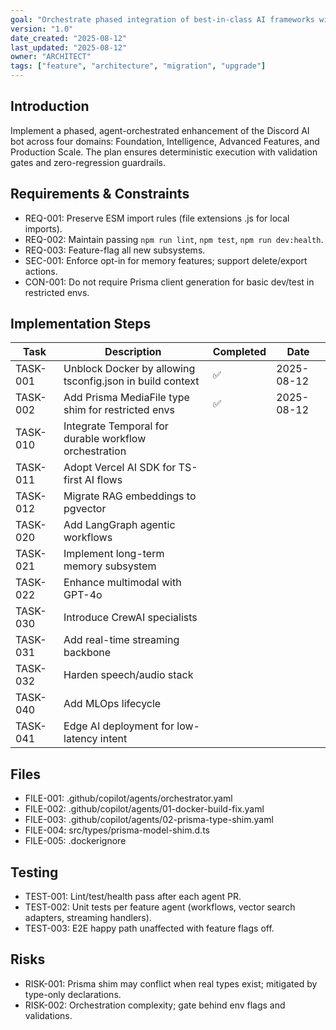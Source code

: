 ```yaml
---
goal: "Orchestrate phased integration of best-in-class AI frameworks with agent-based execution"
version: "1.0"
date_created: "2025-08-12"
last_updated: "2025-08-12"
owner: "ARCHITECT"
tags: ["feature", "architecture", "migration", "upgrade"]
---
```


## Introduction
Implement a phased, agent-orchestrated enhancement of the Discord AI bot across four domains: Foundation, Intelligence, Advanced Features, and Production Scale. The plan ensures deterministic execution with validation gates and zero-regression guardrails.

## Requirements & Constraints
- REQ-001: Preserve ESM import rules (file extensions .js for local imports).
- REQ-002: Maintain passing `npm run lint`, `npm test`, `npm run dev:health`.
- REQ-003: Feature-flag all new subsystems.
- SEC-001: Enforce opt-in for memory features; support delete/export actions.
- CON-001: Do not require Prisma client generation for basic dev/test in restricted envs.

## Implementation Steps
| Task | Description | Completed | Date |
|------|-------------|-----------|------|
| TASK-001 | Unblock Docker by allowing tsconfig.json in build context | ✅ | 2025-08-12 |
| TASK-002 | Add Prisma MediaFile type shim for restricted envs | ✅ | 2025-08-12 |
| TASK-010 | Integrate Temporal for durable workflow orchestration |  |  |
| TASK-011 | Adopt Vercel AI SDK for TS-first AI flows |  |  |
| TASK-012 | Migrate RAG embeddings to pgvector |  |  |
| TASK-020 | Add LangGraph agentic workflows |  |  |
| TASK-021 | Implement long-term memory subsystem |  |  |
| TASK-022 | Enhance multimodal with GPT-4o |  |  |
| TASK-030 | Introduce CrewAI specialists |  |  |
| TASK-031 | Add real-time streaming backbone |  |  |
| TASK-032 | Harden speech/audio stack |  |  |
| TASK-040 | Add MLOps lifecycle |  |  |
| TASK-041 | Edge AI deployment for low-latency intent |  |  |

## Files
- FILE-001: .github/copilot/agents/orchestrator.yaml
- FILE-002: .github/copilot/agents/01-docker-build-fix.yaml
- FILE-003: .github/copilot/agents/02-prisma-type-shim.yaml
- FILE-004: src/types/prisma-model-shim.d.ts
- FILE-005: .dockerignore

## Testing
- TEST-001: Lint/test/health pass after each agent PR.
- TEST-002: Unit tests per feature agent (workflows, vector search adapters, streaming handlers).
- TEST-003: E2E happy path unaffected with feature flags off.

## Risks
- RISK-001: Prisma shim may conflict when real types exist; mitigated by type-only declarations.
- RISK-002: Orchestration complexity; gate behind env flags and validations.